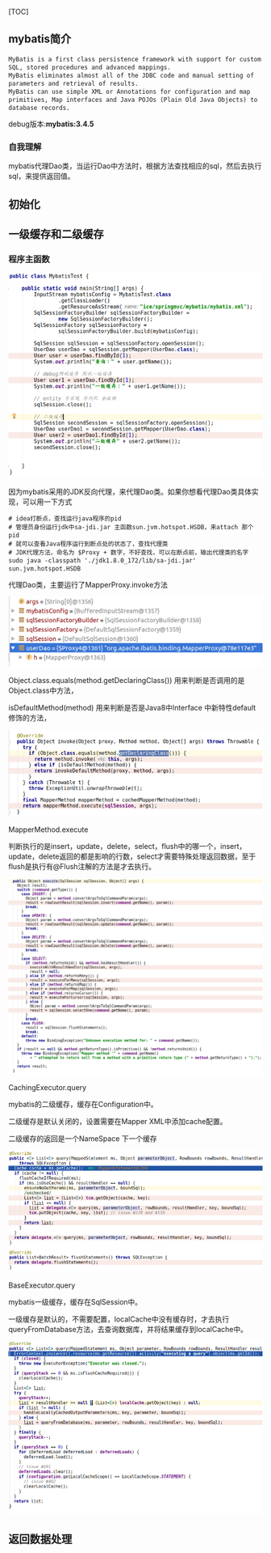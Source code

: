 [TOC]

## mybatis简介

````
MyBatis is a first class persistence framework with support for custom SQL, stored procedures and advanced mappings. 
MyBatis eliminates almost all of the JDBC code and manual setting of parameters and retrieval of results. 
MyBatis can use simple XML or Annotations for configuration and map primitives, Map interfaces and Java POJOs (Plain Old Java Objects) to database records.
````
debug版本:**mybatis:3.4.5**
### 自我理解

mybatis代理Dao类，当运行Dao中方法时，根据方法查找相应的sql，然后去执行sql，来提供返回值。


## 初始化

##  一级缓存和二级缓存

### 程序主函数

![main](images/mybatis/main.png)

因为mybatis采用的JDK反向代理，来代理Dao类。如果你想看代理Dao类具体实现，可以用一下方式

````shell
# idea打断点，查找运行java程序的pid
# 管理员身份运行jdk中sa-jdi.jar 主函数sun.jvm.hotspot.HSDB，来attach 那个pid
# 就可以查看Java程序运行到断点处的状态了，查找代理类
# JDK代理方法，命名为 $Proxy + 数字，不好查找，可以在断点前，输出代理类的名字
sudo java -classpath './jdk1.8.0_172/lib/sa-jdi.jar' sun.jvm.hotspot.HSDB
````

代理Dao类，主要运行了MapperProxy.invoke方法

![UserDao](images/mybatis/UserDao.png)

Object.class.equals(method.getDeclaringClass()) 用来判断是否调用的是Object.class中方法，

isDefaultMethod(method) 用来判断是否是Java8中Interface 中新特性default修饰的方法，

![MapperProxy.invoke](images/mybatis/MapperProxy.invoke.png)

MapperMethod.execute

判断执行的是insert，update，delete，select，flush中的哪一个，insert，update，delete返回的都是影响的行数，select才需要特殊处理返回数据，至于flush是执行有@Flush注解的方法是才去执行。

![MapperMethod.execute](images/mybatis/MapperMethod.execute.png)

CachingExecutor.query

mybatis的二级缓存，缓存在Configuration中。

二级缓存是默认关闭的，设置需要在Mapper XML中添加cache配置。

二级缓存的返回是一个NameSpace 下一个缓存

![CachingExecutor.query](images/mybatis/CachingExecutor.query.png)

BaseExecutor.query

mybatis一级缓存，缓存在SqlSession中。

一级缓存是默认的，不需要配置，localCache中没有缓存时，才去执行queryFromDatabase方法，去查询数据库，并将结果缓存到localCache中。

![BaseExecutor.query](images/mybatis/BaseExecutor.query.png)



## 返回数据处理

